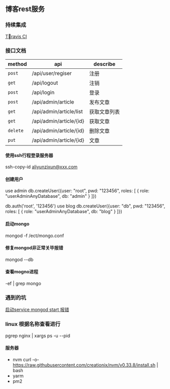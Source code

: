 ## 博客rest服务

### 持续集成
[Travis CI](https://www.travis-ci.org/)

### 接口文档
|method|api    |describe               |
|----|----|----|
|`post`     |/api/user/regiser      | 注册 |
|`get`      |/api/logout            | 注销 |
|`post`     |/api/login             | 登录 |
|`post`     |/api/admin/article     | 发布文章|
|`get`      |/api/admin/article/list| 获取文章列表|
|`get`      |/api/admin/article/{id}| 获取文章|
|`delete`   |/api/admin/article/{id}| 删除文章|
|`put`      |/api/admin/article/{id}| 文章| 

#### 使用ssh行程登录服务器
ssh-copy-id aliyunzixun@xxx.com

#### 创建用户
use admin
db.createUser({user: "root", pwd: "123456", roles: [ { role: "userAdminAnyDatabase", db: "admin" } ]})

db.auth('root', '123456')
use blog
 db.createUser({user: "db", pwd: "123456", roles: [ { role: "userAdminAnyDatabase", db: "blog" } ]})


#### 启动mongo
mongod -f /ect/mongo.conf

#### 修复mongod非正常关毕报错
mongod --db

#### 查看mogno进程
-ef | grep mongo
### 遇到的坑  
[启动service mongod start 报错](https://github.com/jingxinxin/tiankeng/issues/5)


### linux 根据名称查看进行
pgrep nginx | xargs ps -u --pid
  
#### 服务器
- nvm
curl -o- https://raw.githubusercontent.com/creationix/nvm/v0.33.8/install.sh | bash    
- yarm
- pm2
